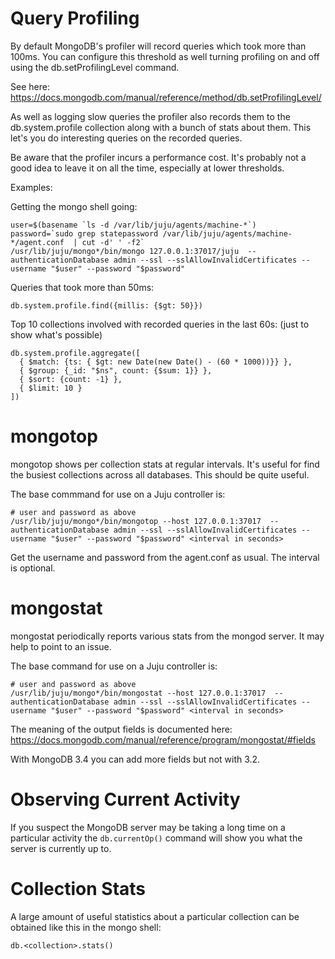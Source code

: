 # Query Profiling

<!-- TODO(gfouillet): do not merge into 4.0, or delete whenever merged (reason: related to mongodb) -->

By default MongoDB's profiler will record queries which took more than 100ms. You can configure this threshold as well
turning profiling on and off using the db.setProfilingLevel command.

See here: https://docs.mongodb.com/manual/reference/method/db.setProfilingLevel/

As well as logging slow queries the profiler also records them to the db.system.profile collection along with a bunch of
stats about them. This let's you do interesting queries on the recorded queries.

Be aware that the profiler incurs a performance cost. It's probably not a good idea to leave it on all the time,
especially at lower thresholds.

Examples:

Getting the mongo shell going:

```
user=$(basename `ls -d /var/lib/juju/agents/machine-*`)
password=`sudo grep statepassword /var/lib/juju/agents/machine-*/agent.conf  | cut -d' ' -f2`
/usr/lib/juju/mongo*/bin/mongo 127.0.0.1:37017/juju  --authenticationDatabase admin --ssl --sslAllowInvalidCertificates --username "$user" --password "$password"
```

Queries that took more than 50ms:

```
db.system.profile.find({millis: {$gt: 50}})
```

Top 10 collections involved with recorded queries in the last 60s:
(just to show what's possible)

```
db.system.profile.aggregate([
  { $match: {ts: { $gt: new Date(new Date() - (60 * 1000))}} },
  { $group: {_id: "$ns", count: {$sum: 1}} },
  { $sort: {count: -1} },
  { $limit: 10 }
])
```

# mongotop

mongotop shows per collection stats at regular intervals. It's useful for find the busiest collections across all
databases. This should be quite useful.

The base commmand for use on a Juju controller is:

```
# user and password as above
/usr/lib/juju/mongo*/bin/mongotop --host 127.0.0.1:37017  --authenticationDatabase admin --ssl --sslAllowInvalidCertificates --username "$user" --password "$password" <interval in seconds>
```

Get the username and password from the agent.conf as usual. The interval is optional.

# mongostat

mongostat periodically reports various stats from the mongod server. It may help to point to an issue.

The base command for use on a Juju controller is:

```
# user and password as above
/usr/lib/juju/mongo*/bin/mongostat --host 127.0.0.1:37017  --authenticationDatabase admin --ssl --sslAllowInvalidCertificates --username "$user" --password "$password" <interval in seconds>
```

The meaning of the output fields is documented here: https://docs.mongodb.com/manual/reference/program/mongostat/#fields

With MongoDB 3.4 you can add more fields but not with 3.2.

# Observing Current Activity

If you suspect the MongoDB server may be taking a long time on a particular activity the `db.currentOp()` command will
show you what the server is currently up to.

# Collection Stats

A large amount of useful statistics about a particular collection can be obtained like this in the mongo shell:

```
db.<collection>.stats()
```




